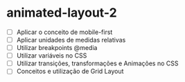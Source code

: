 # animated-layout-2

- [ ]  Aplicar o conceito de mobile-first
- [ ]  Aplicar unidades de medidas relativas
- [ ]  Utilizar breakpoints @media
- [ ]  Utilizar variáveis no CSS
- [ ]  Utilizar transições, transformações e Animações no CSS
- [ ]  Conceitos e utilização de Grid Layout
